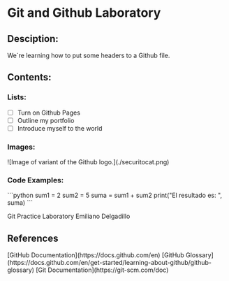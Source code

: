 # Git and Github Laboratory
<h2>Desciption:</h2>
We´re learning how to put some headers to a Github file.
<h2>Contents:</h2>
<h3>Lists:</h3>

- [ ] Turn on Github Pages
- [ ] Outline my portfolio
- [ ] Introduce myself to the world

<h3>Images:</h3>
![Image of variant of the Github logo.](./securitocat.png)

<h3>Code Examples:</h3>
```python
sum1 = 2
sum2 = 5
suma = sum1 + sum2
print("El resultado es: ", suma)
```


Git Practice Laboratory
Emiliano Delgadillo 


  <h2> References</h2>
[GitHub Documentation](https://docs.github.com/en)
[GitHub Glossary](https://docs.github.com/en/get-started/learning-about-github/github-glossary)
[Git Documentation](https://git-scm.com/doc)

